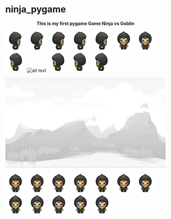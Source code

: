 # ninja_pygame

<p align="center">
  <b>This is my first pygame Game Ninja vs Goblin</b>
</p>

![alt text](https://github.com/orest0/ninja_pygame/blob/master/R1.png?raw=true) ![alt text](https://github.com/orest0/ninja_pygame/blob/master/R1.png?raw=true) ![alt text](https://github.com/orest0/ninja_pygame/blob/master/R1.png?raw=true) ![alt text](https://github.com/orest0/ninja_pygame/blob/master/R1.png?raw=true) ![alt text](https://github.com/orest0/ninja_pygame/blob/master/R1.png?raw=true) ![alt text](https://raw.githubusercontent.com/orest0/ninja_pygame/master/standing.png) ![alt text](https://raw.githubusercontent.com/orest0/ninja_pygame/master/standing.png) ![alt text](https://github.com/orest0/ninja_pygame/blob/master/L1.png?raw=true) ![alt text](hhttps://github.com/orest0/ninja_pygame/blob/master/L1.png?raw=true) ![alt text](https://github.com/orest0/ninja_pygame/blob/master/L1.png?raw=true) ![alt text](https://github.com/orest0/ninja_pygame/blob/master/L1.png?raw=true) ![alt text](https://github.com/orest0/ninja_pygame/blob/master/L1.png?raw=true) 

![alt text](https://raw.githubusercontent.com/orest0/ninja_pygame/master/bg.jpg)

![alt text](https://raw.githubusercontent.com/orest0/ninja_pygame/master/standing.png) ![alt text](https://raw.githubusercontent.com/orest0/ninja_pygame/master/standing.png) ![alt text](https://raw.githubusercontent.com/orest0/ninja_pygame/master/standing.png) ![alt text](https://raw.githubusercontent.com/orest0/ninja_pygame/master/standing.png) ![alt text](https://raw.githubusercontent.com/orest0/ninja_pygame/master/standing.png) ![alt text](https://raw.githubusercontent.com/orest0/ninja_pygame/master/standing.png) ![alt text](https://raw.githubusercontent.com/orest0/ninja_pygame/master/standing.png) ![alt text](https://raw.githubusercontent.com/orest0/ninja_pygame/master/standing.png) ![alt text](https://raw.githubusercontent.com/orest0/ninja_pygame/master/standing.png) ![alt text](https://raw.githubusercontent.com/orest0/ninja_pygame/master/standing.png) ![alt text](https://raw.githubusercontent.com/orest0/ninja_pygame/master/standing.png) ![alt text](https://raw.githubusercontent.com/orest0/ninja_pygame/master/standing.png)
